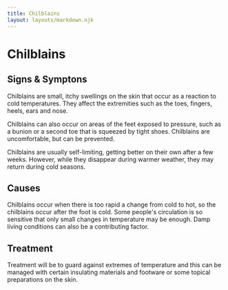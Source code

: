```yaml
---
title: Chilblains
layout: layouts/markdown.njk
---
```


# Chilblains

## Signs & Symptons

Chilblains are small, itchy swellings on the skin that occur as a reaction to cold temperatures. They affect the extremities such as the toes, fingers, heels, ears and nose.

Chilblains can also occur on areas of the feet exposed to pressure, such as a bunion or a second toe that is squeezed by tight shoes. Chilblains are uncomfortable, but can be prevented.

Chilblains are usually self-limiting, getting better on their own after a few weeks. However, while they disappear during warmer weather, they may return during cold seasons.

## Causes

Chilblains occur when there is too rapid a change from cold to hot, so the chilblains occur after the foot is cold.
Some people's circulation is so sensitive that only small changes in temperature may be enough.
Damp living conditions can also be a contributing factor.

## Treatment

Treatment will be to guard against extremes of temperature and this can be managed with certain insulating materials and footware or some topical preparations on the skin.
